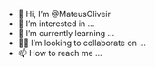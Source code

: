 - 👋 Hi, I’m @MateusOliveir
- 👀 I’m interested in ...
- 🌱 I’m currently learning ...
- 👨‍🏫 I’m looking to collaborate on ...
- 📫 How to reach me ...

<!---
MateusOliveir/MateusOliveir is a ✨ special ✨ repository because its `README.md` (this file) appears on your GitHub profile.
You can click the Preview link to take a look at your changes.
--->
